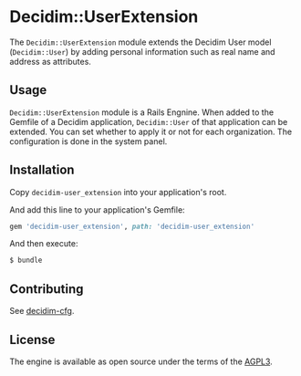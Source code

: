# Decidim::UserExtension

The `Decidim::UserExtension` module extends the Decidim User model (`Decidim::User`) by adding personal information such as real name and address as attributes.

## Usage

`Decidim::UserExtension` module is a Rails Engnine.
When added to the Gemfile of a Decidim application, `Decidim::User` of that application can be extended.
You can set whether to apply it or not for each organization. The configuration is done in the system panel.

## Installation

Copy `decidim-user_extension` into your application's root.

And add this line to your application's Gemfile:

```ruby
gem 'decidim-user_extension', path: 'decidim-user_extension'
```

And then execute:
```bash
$ bundle
```

## Contributing

See [decidim-cfg](https://github.com/codeforjapan/decidim-cfj).

## License

The engine is available as open source under the terms of the [AGPL3](https://opensource.org/licenses/AGPL-3.0).
